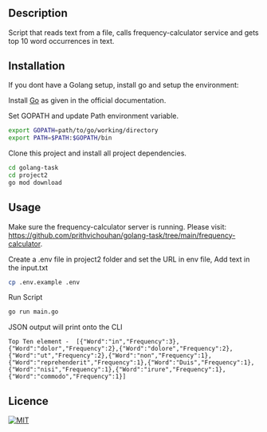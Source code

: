 # 

## Description
Script that reads text from a file, calls frequency-calculator service and gets top 10 word occurrences in text.

## Installation
If you dont have a Golang setup, install go and setup the environment: 

Install [Go](https://go.dev/doc/install) as given in the official documentation.

Set GOPATH and update Path environment variable.

```bash
export GOPATH=path/to/go/working/directory
export PATH=$PATH:$GOPATH/bin
```

Clone this project and install all project dependencies.

```bash
cd golang-task
cd project2
go mod download
```

## Usage
Make sure the frequency-calculator server is running. Please visit: https://github.com/prithvichouhan/golang-task/tree/main/frequency-calculator.

Create a .env file in project2 folder and set the URL in env file, Add text in the input.txt

```bash
cp .env.example .env
```

Run Script

```bash
go run main.go
```

JSON output will print onto the CLI

```
Top Ten element -  [{"Word":"in","Frequency":3},{"Word":"dolor","Frequency":2},{"Word":"dolore","Frequency":2},{"Word":"ut","Frequency":2},{"Word":"non","Frequency":1},{"Word":"reprehenderit","Frequency":1},{"Word":"Duis","Frequency":1},{"Word":"nisi","Frequency":1},{"Word":"irure","Frequency":1},{"Word":"commodo","Frequency":1}]
```

## Licence
[![MIT](https://img.shields.io/badge/License-MIT-yellow.svg)](https://opensource.org/licenses/MIT)